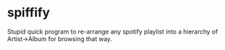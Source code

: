 spiffify
========

Stupid quick program to re-arrange any spotify playlist into a hierarchy of Artist->Album for browsing that way.